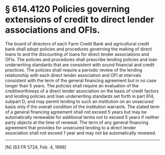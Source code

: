 # § 614.4120   Policies governing extensions of credit to direct lender associations and OFIs.

The board of directors of each Farm Credit Bank and agricultural credit bank shall adopt policies and procedures governing the making of direct loans to and the discounting of loans for direct lender associations and OFIs. The policies and procedures shall prescribe lending policies and loan underwriting standards that are consistent with sound financial and credit practices. The policies shall require a periodic review of the lending relationship with each direct lender association and OFI at intervals consistent with the term of the general financing agreement but in no case longer than 5 years. The policies shall require an evaluation of the creditworthiness of a direct lender association on the basis of credit factors and lending policies and loan underwriting standards set forth in part 614, subpart D, and may permit lending to such an institution on an unsecured basis only if the overall condition of the institution warrants. The stated term of a general financing agreement shall not exceed 5 years but may be automatically renewable for additional terms not to exceed 5 years if neither party objects at the time of renewal. The term of any general financing agreement that provides for unsecured lending to a direct lender association shall not exceed 1 year and may not be automatically renewed. 



---

[N] [63 FR 5724, Feb. 4, 1998]




